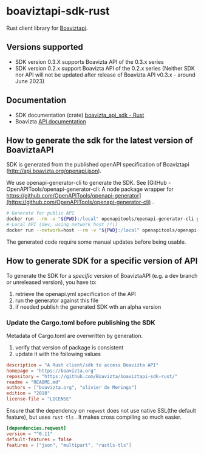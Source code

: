 # boaviztapi-sdk-rust

Rust client library for [Boaviztapi](https://github.com/Boavizta/boaviztapi).

## Versions supported

- SDK version 0.3.X supports Boavizta API of the 0.3.x series
- SDK version 0.2.x support Boavizta API of the 0.2.x series (Neither SDK nor API will not be updated after release of Boavizta API v0.3.x - around June 2023)

## Documentation

- SDK documentation (crate) [boavizta_api_sdk - Rust](https://docs.rs/boavizta_api_sdk/latest/boavizta_api_sdk/)
- Boavizta [API documentation](https://doc.api.boavizta.org/)

## How to generate  the sdk for the latest version of  BoaviztaAPI

SDK is generated from the published openAPI specification of Boaviztapi (<http://api.boavizta.org/openapi.json>).

We use openapi-generator-cli to generate the SDK. See [GitHub - OpenAPITools/openapi-generator-cli: A node package wrapper for https://github.com/OpenAPITools/openapi-generator](https://github.com/OpenAPITools/openapi-generator-cli) .

```sh
# Generate for public API
docker run --rm -v "${PWD}:/local" openapitools/openapi-generator-cli generate -i http://api.boavizta.org/openapi.json   -g rust  -o /local/ --package-name boavizta_api_sdk
# Local API (dev, using network host /!\)
docker run --network=host --rm -v "${PWD}:/local" openapitools/openapi-generator-cli generate -i http://localhost:5000/openapi.json  -g rust  -o /local/ --package-name boavizta_api_sdk
```

The generated code require some manual updates before being usable.

## How to generate SDK for a specific version of API

To generate the SDK for a *specific* version of BoaviztaAPI (e.g.  a dev branch or unreleased version), you have to:

1. retrieve the openapi.yml specification of the API
2. run the generator against this file
3. if needed publish the generated SDK wth an alpha version

### Update the Cargo.toml before publishing the SDK

Metadata of Cargo.toml are overwritten by generation.

1. verify that version of package is consistent
1. update it with the following values

```toml
description = "A Rust client/sdk to access Boavizta API"
homepage = "https://boavizta.org"
repository = "https://github.com/Boavizta/boaviztapi-sdk-rust/"
readme = "README.md"
authors = ["boavizta.org", "olivier de Meringo"]
edition = "2018"
license-file = "LICENSE"
```

Ensure that the dependency on `reqwest`  does not use native SSL(the default feature), but uses  `rust-tls` . It makes cross compiling so much easier.

```toml
[dependencies.reqwest]
version = "^0.11"
default-features = false 
features = ["json", "multipart", "rustls-tls"]
```

